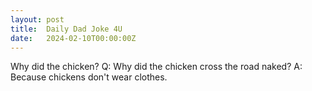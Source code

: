 ```yaml
---
layout: post
title:  Daily Dad Joke 4U
date:   2024-02-10T00:00:00Z
---
```

Why did the chicken? Q: Why did the chicken cross the road naked? A: Because chickens don't wear clothes.

